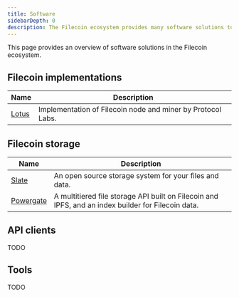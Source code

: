 ```yaml
---
title: Software
sidebarDepth: 0
description: The Filecoin ecosystem provides many software solutions to interact with the Filecoin network.
---
```


This page provides an overview of software solutions in the Filecoin ecosystem.

## Filecoin implementations

| Name                     | Description                                                 |
| ------------------------ | ----------------------------------------------------------- |
| [Lotus](https://lotu.sh) | Implementation of Filecoin node and miner by Protocol Labs. |

## Filecoin storage

| Name                                                | Description                                                                                         |
| --------------------------------------------------- | --------------------------------------------------------------------------------------------------- |
| [Slate](https://slate.host)                         | An open source storage system for your files and data.                                              |
| [Powergate](https://github.com/textileio/powergate) | A multitiered file storage API built on Filecoin and IPFS, and an index builder for Filecoin data. |

## API clients

TODO

## Tools

TODO
